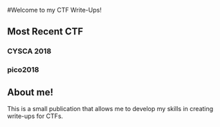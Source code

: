 #Welcome to my CTF Write-Ups!

## Most Recent CTF
### CYSCA 2018
### pico2018

## About me!

This is a small publication that allows me to develop my skills in creating write-ups for CTFs.

